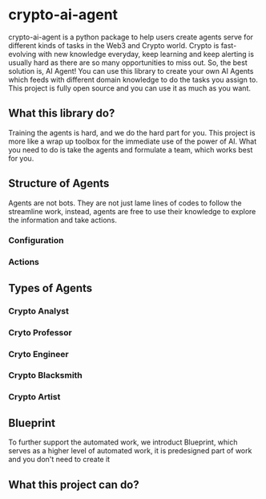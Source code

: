 # crypto-ai-agent
crypto-ai-agent is a python package to help users create agents serve for different kinds of tasks in the Web3 and Crypto world. Crypto is fast-evolving with new knowledge everyday, keep learning and keep alerting is usually hard as there are so many opportunities to miss out. So, the best solution is, AI Agent! You can use this library to create your own AI Agents which feeds with different domain knowledge to do the tasks you assign to. This project is fully open source and you can use it as much as you want. 

## What this library do? 
Training the agents is hard, and we do the hard part for you. This project is more like a wrap up toolbox for the immediate use of the power of AI. What you need to do is take the agents and formulate a team, which works best for you. 

## Structure of Agents
Agents are not bots. They are not just lame lines of codes to follow the streamline work, instead, agents are free to use their knowledge to explore the information and take actions. 
### Configuration 

### Actions

## Types of Agents
### Crypto Analyst 

### Cryto Professor

### Cryto Engineer

### Crypto Blacksmith

### Crypto Artist 

## Blueprint
To further support the automated work, we introduct Blueprint, which serves as a higher level of automated work, it is predesigned part of work and you don't need to create it

## What this project can do? 
